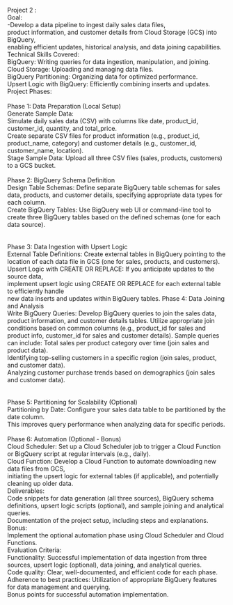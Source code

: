 Project 2 :<br />
Goal:<br />
-Develop a data pipeline to ingest daily sales data files, <br />product information, and customer details from Cloud Storage (GCS) into BigQuery, <br />enabling efficient updates, historical analysis, and data joining capabilities.
Technical Skills Covered:<br />
BigQuery: Writing queries for data ingestion, manipulation, and joining.<br />
Cloud Storage: Uploading and managing data files.<br />
BigQuery Partitioning: Organizing data for optimized performance.<br />
Upsert Logic with BigQuery: Efficiently combining inserts and updates.<br />
Project Phases:<br />
<br />
Phase 1: Data Preparation (Local Setup)<br />
Generate Sample Data:<br />
Simulate daily sales data (CSV) with columns like date, product_id, customer_id, quantity, and total_price.<br />
Create separate CSV files for product information (e.g., product_id, product_name, category) and customer details (e.g., customer_id, customer_name, location).<br />
Stage Sample Data: Upload all three CSV files (sales, products, customers) to a GCS bucket.<br />
<br />
Phase 2: BigQuery Schema Definition<br />
Design Table Schemas: Define separate BigQuery table schemas for sales data, products, and customer details, specifying appropriate data types for each column.<br />
Create BigQuery Tables: Use BigQuery web UI or command-line tool to create three BigQuery tables based on the defined schemas (one for each data source).<br />
<br />
<br />
Phase 3: Data Ingestion with Upsert Logic<br />
External Table Definitions: Create external tables in BigQuery pointing to the location of each data file in GCS (one for sales, products, and customers).<br />
Upsert Logic with CREATE OR REPLACE: If you anticipate updates to the source data,<br /> implement upsert logic using CREATE OR REPLACE for each external table to efficiently handle<br /> new data inserts and updates within BigQuery tables.
Phase 4: Data Joining and Analysis<br />
Write BigQuery Queries: Develop BigQuery queries to join the sales data,<br /> product information, and customer details tables. Utilize appropriate join <br />conditions based on common columns (e.g., product_id for sales and product info, customer_id for sales and customer details). Sample queries can include:
Total sales per product category over time (join sales and product data).<br />
Identifying top-selling customers in a specific region (join sales, product, and customer data).<br />
Analyzing customer purchase trends based on demographics (join sales and customer data).<br />
<br />
<br />
Phase 5: Partitioning for Scalability (Optional)<br />
Partitioning by Date: Configure your sales data table to be partitioned by the date column. <br />This improves query performance when analyzing data for specific periods.<br />
<br />
Phase 6: Automation (Optional - Bonus)<br />
Cloud Scheduler: Set up a Cloud Scheduler job to trigger a Cloud Function or BigQuery script at regular intervals (e.g., daily).<br />
Cloud Function: Develop a Cloud Function to automate downloading new data files from GCS,<br /> initiating the upsert logic for external tables (if applicable), and potentially cleaning up older data.<br />
Deliverables:<br />
Code snippets for data generation (all three sources), BigQuery schema definitions, upsert logic scripts (optional), and sample joining and analytical queries.<br />
Documentation of the project setup, including steps and explanations.<br />
Bonus:<br />
Implement the optional automation phase using Cloud Scheduler and Cloud Functions.<br />
Evaluation Criteria:<br />
Functionality: Successful implementation of data ingestion from three sources, upsert logic (optional), data joining, and analytical queries.<br />
Code quality: Clear, well-documented, and efficient code for each phase.<br />
Adherence to best practices: Utilization of appropriate BigQuery features for data management and querying.<br />
Bonus points for successful automation implementation.<br />
